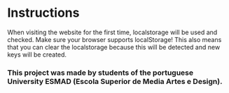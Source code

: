 # Instructions
When visiting the website for the first time, localstorage will be used and checked. Make sure your browser supports localStorage! This also means that you can clear the localstorage because this will be detected and new keys will be created.

### This project was made by students of the portuguese University ESMAD (Escola Superior de Media Artes e Design).
